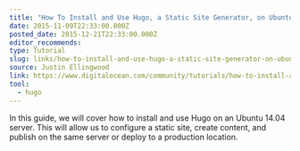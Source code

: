 ```yaml
---
title: "How To Install and Use Hugo, a Static Site Generator, on Ubuntu 14.04"
date: 2015-11-09T22:33:00.000Z
posted_date: 2015-12-21T22:33:00.000Z
editor_recommends:
type: Tutorial
slug: links/how-to-install-and-use-hugo-a-static-site-generator-on-ubuntu-1404
source: Justin Ellingwood
link: https://www.digitalocean.com/community/tutorials/how-to-install-and-use-hugo-a-static-site-generator-on-ubuntu-14-04
tool:
  - hugo
---
```

In this guide, we will cover how to install and use Hugo on an Ubuntu 14.04 server. This will allow us to configure a static site, create content, and publish on the same server or deploy to a production location.




